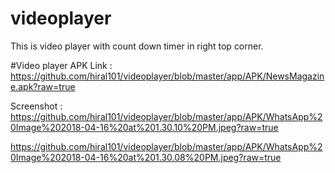 # videoplayer
This is video player with count down timer in right top corner.  

#Video player APK 
Link : https://github.com/hiral101/videoplayer/blob/master/app/APK/NewsMagazine.apk?raw=true

Screenshot : 
https://github.com/hiral101/videoplayer/blob/master/app/APK/WhatsApp%20Image%202018-04-16%20at%201.30.10%20PM.jpeg?raw=true


https://github.com/hiral101/videoplayer/blob/master/app/APK/WhatsApp%20Image%202018-04-16%20at%201.30.08%20PM.jpeg?raw=true
